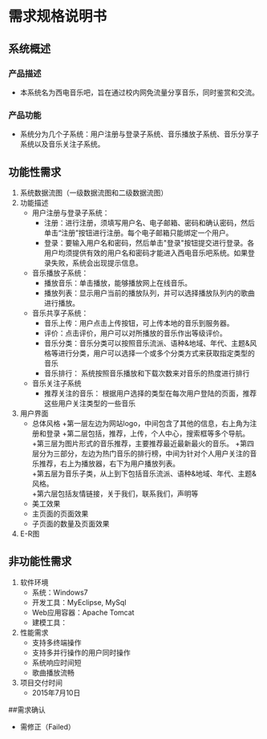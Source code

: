 # 需求规格说明书

## 系统概述
### 产品描述
+ 本系统名为西电音乐吧，旨在通过校内网免流量分享音乐，同时鉴赏和交流。

### 产品功能
+ 系统分为几个子系统：用户注册与登录子系统、音乐播放子系统、音乐分享子系统以及音乐关注子系统。

## 功能性需求
1. 系统数据流图（一级数据流图和二级数据流图）
2. 功能描述
    + 用户注册与登录子系统：
        + 注册：进行注册，须填写用户名、电子邮箱、密码和确认密码，然后单击“注册”按钮进行注册。每个电子邮箱只能绑定一个用户。
        + 登录：要输入用户名和密码，然后单击"登录"按钮提交进行登录。各用户均须提供有效的用户名和密码才能进入西电音乐吧系统。如果登录失败，系统会出现提示信息。
    + 音乐播放子系统：
        + 播放音乐：单击播放，能够播放网上在线音乐。
        + 播放列表：显示用户当前的播放队列，并可以选择播放队列内的歌曲进行播放。
    + 音乐共享子系统：
        + 音乐上传：用户点击上传按钮，可上传本地的音乐到服务器。
        + 评价：点击评价，用户可以对所播放的音乐作出等级评价。
        + 音乐分类：音乐分类可以按照音乐流派、语种&地域、年代、主题&风格等进行分类，用户可以选择一个或多个分类方式来获取指定类型的音乐 
        + 音乐排行： 系统按照音乐播放和下载次数来对音乐的热度进行排行
    + 音乐关注子系统
        + 推荐关注的音乐： 根据用户选择的类型在每次用户登陆的页面，推荐这些用户关注类型的一些音乐
3. 用户界面
    + 总体风格
        +第一层左边为网站logo，中间包含了其他的信息，右上角为注册和登录
        +第二层包括，推荐，上传，个人中心，搜索框等多个导航。
        +第三层为图片形式的音乐推荐，主要推荐最近最新最火的音乐。
        +第四层分为三部分，左边为热门音乐的排行榜，中间为针对个人用户关注的音乐推荐，右上为播放器，右下为用户播放列表。                
        +第五层为音乐子类，从上到下包括音乐流派、语种&地域、年代、主题&风格。          
        +第六层包括友情链接，关于我们，联系我们，声明等
    + 美工效果
    + 主页面的页面效果
    + 子页面的数量及页面效果
4. E-R图

## 非功能性需求
1. 软件环境
    + 系统：Windows7
    + 开发工具：MyEclipse, MySql
    + Web应用容器：Apache Tomcat
    + 建模工具：
2. 性能需求
    + 支持多终端操作
    + 支持多并行操作的用户同时操作
    + 系统响应时间短
    + 歌曲播放流畅
3. 项目交付时间
    + 2015年7月10日

##需求确认
+ 需修正（Failed）
